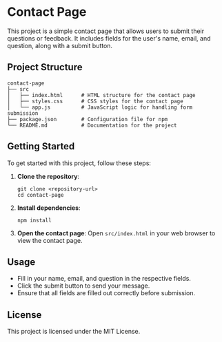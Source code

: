 # Contact Page

This project is a simple contact page that allows users to submit their questions or feedback. It includes fields for the user's name, email, and question, along with a submit button.

## Project Structure

```
contact-page
├── src
│   ├── index.html      # HTML structure for the contact page
│   ├── styles.css      # CSS styles for the contact page
│   └── app.js          # JavaScript logic for handling form submission
├── package.json        # Configuration file for npm
└── README.md           # Documentation for the project
```

## Getting Started

To get started with this project, follow these steps:

1. **Clone the repository**:
   ```
   git clone <repository-url>
   cd contact-page
   ```

2. **Install dependencies**:
   ```
   npm install
   ```

3. **Open the contact page**:
   Open `src/index.html` in your web browser to view the contact page.

## Usage

- Fill in your name, email, and question in the respective fields.
- Click the submit button to send your message.
- Ensure that all fields are filled out correctly before submission.

## License

This project is licensed under the MIT License.